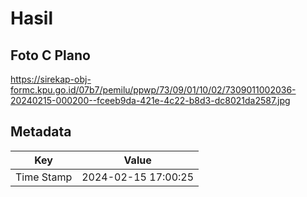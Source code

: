 # Hasil

## Foto C Plano

https://sirekap-obj-formc.kpu.go.id/07b7/pemilu/ppwp/73/09/01/10/02/7309011002036-20240215-000200--fceeb9da-421e-4c22-b8d3-dc8021da2587.jpg


## Metadata

| Key        | Value               |
| ---------- | ------------------- |
| Time Stamp | 2024-02-15 17:00:25 |



